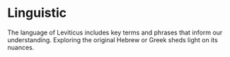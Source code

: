 # Linguistic

The language of Leviticus includes key terms and phrases that inform our understanding. Exploring the original Hebrew or Greek sheds light on its nuances.

